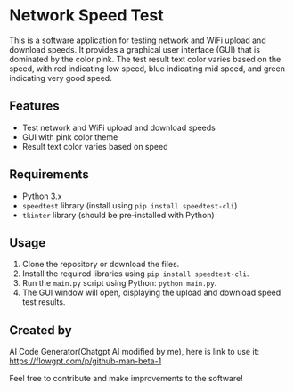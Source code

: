 # Network Speed Test

This is a software application for testing network and WiFi upload and download speeds. It provides a graphical user interface (GUI) that is dominated by the color pink. The test result text color varies based on the speed, with red indicating low speed, blue indicating mid speed, and green indicating very good speed.

## Features

- Test network and WiFi upload and download speeds
- GUI with pink color theme
- Result text color varies based on speed

## Requirements

- Python 3.x
- `speedtest` library (install using `pip install speedtest-cli`)
- `tkinter` library (should be pre-installed with Python)

## Usage

1. Clone the repository or download the files.
2. Install the required libraries using `pip install speedtest-cli`.
3. Run the `main.py` script using Python: `python main.py`.
4. The GUI window will open, displaying the upload and download speed test results.

## Created by

AI Code Generator(Chatgpt AI modified by me), here is link to use it: https://flowgpt.com/p/github-man-beta-1



Feel free to contribute and make improvements to the software!
